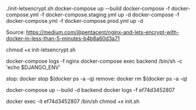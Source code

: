 ./init-letsencrypt.sh
docker-compose up --build
docker-compose -f docker-compose.yml -f docker-compose.staging.yml up -d
docker-compose -f docker-compose.yml -f docker-compose.prod.yml up -d

Source:
https://medium.com/@pentacent/nginx-and-lets-encrypt-with-docker-in-less-than-5-minutes-b4b8a60d3a71

chmod +x init-letsencrypt.sh

docker-compose logs -f nginx
docker-compose exec backend /bin/sh -c 'echo $DJANGO_ENV'

stop:
docker stop $(docker ps -a -q)
remove:
docker rm $(docker ps -a -q)

docker-compose up --build -d backend
docker logs -f ef74d3452807

docker exec -it ef74d3452807 /bin/sh
chmod +x init.sh
